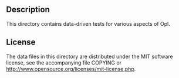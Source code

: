 Description
------------

This directory contains data-driven tests for various aspects of Opl.

License
--------

The data files in this directory are distributed under the MIT software
license, see the accompanying file COPYING or
http://www.opensource.org/licenses/mit-license.php.

